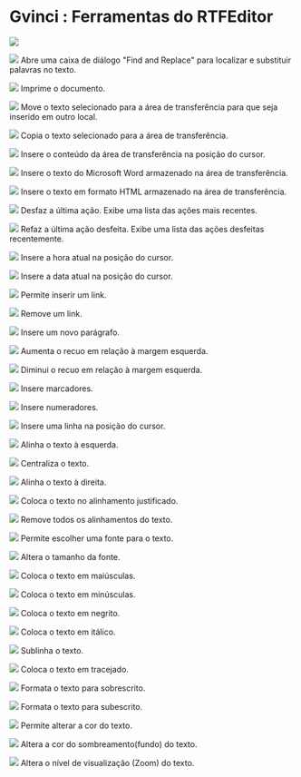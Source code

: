# Gvinci : Ferramentas do RTFEditor

![](http://www.gvinci.com.br/manual/tools-rtf.png)

![](http://www.gvinci.com.br/manual/rtfvisual.png) Abre uma caixa de diálogo "Find and Replace" para localizar e substituir palavras no texto.

![](http://www.gvinci.com.br/manual/rtf-print.png) Imprime o documento.

![](http://www.gvinci.com.br/manual/rtfcut.png) Move o texto selecionado para a área de transferência para que seja inserido em outro local.

![](http://www.gvinci.com.br/manual/rtfcopy.png) Copia o texto selecionado para a área de transferência.

![](http://www.gvinci.com.br/manual/rtfpaste.png) Insere o conteúdo da área de transferência na posição do cursor.

![](http://www.gvinci.com.br/manual/rtfpaste2.png) Insere o texto do Microsoft Word armazenado na área de transferência.

![](http://www.gvinci.com.br/manual/pastehtml.png) Insere o texto em formato HTML armazenado na área de transferência.

![](http://www.gvinci.com.br/manual/undortf.png) Desfaz a última ação. Exibe uma lista das ações mais recentes.

![](http://www.gvinci.com.br/manual/redortf.png) Refaz a última ação desfeita. Exibe uma lista das ações desfeitas recentemente.

![](http://www.gvinci.com.br/manual/rtftime.png) Insere a hora atual na posição do cursor.

![](http://www.gvinci.com.br/manual/rtfdate.png) Insere a data atual na posição do cursor.

![](http://www.gvinci.com.br/manual/hyperlinkrtf.png) Permite inserir um link.

![](http://www.gvinci.com.br/manual/hyperlink2rtf.png) Remove um link.

![](http://www.gvinci.com.br/manual/rtfparag.png) Insere um novo parágrafo.

![](http://www.gvinci.com.br/manual/rtfalinha1.png) Aumenta o recuo em relação à margem esquerda.

![](http://www.gvinci.com.br/manual/outdent.png) Diminui o recuo em relação à margem esquerda.

![](http://www.gvinci.com.br/manual/bullets.png) Insere marcadores.

![](http://www.gvinci.com.br/manual/numbers.png) Insere numeradores.

![](http://www.gvinci.com.br/manual/horiz-rule.png) Insere uma linha na posição do cursor.

![](http://www.gvinci.com.br/manual/leftalign.png) Alinha o texto à esquerda.

![](http://www.gvinci.com.br/manual/center.png) Centraliza o texto.

![](http://www.gvinci.com.br/manual/rightalign.png) Alinha o texto à direita.

![](http://www.gvinci.com.br/manual/justify.png) Coloca o texto no alinhamento justificado.

![](http://www.gvinci.com.br/manual/noalign.png) Remove todos os alinhamentos do texto.

![](http://www.gvinci.com.br/manual/font.png) Permite escolher uma fonte para o texto.

![](http://www.gvinci.com.br/manual/sizef.png) Altera o tamanho da fonte.

![](http://www.gvinci.com.br/manual/uppercase.png) Coloca o texto em maiúsculas.

![](http://www.gvinci.com.br/manual/lowerc.png) Coloca o texto em minúsculas.

![](http://www.gvinci.com.br/manual/bold-rtf.png) Coloca o texto em negrito.

![](http://www.gvinci.com.br/manual/italicrtf.png) Coloca o texto em itálico.

![](http://www.gvinci.com.br/manual/underline.png) Sublinha o texto.

![](http://www.gvinci.com.br/manual/tracejado.png) Coloca o texto em tracejado.

![](http://www.gvinci.com.br/manual/sobrescrito.png) Formata o texto para sobrescrito.

![](http://www.gvinci.com.br/manual/sobescrto.png) Formata o texto para subescrito.

![](http://www.gvinci.com.br/manual/corfont.png) Permite alterar a cor do texto.

![](http://www.gvinci.com.br/manual/corfill.png) Altera a cor do sombreamento\(fundo\) do texto.

![](http://www.gvinci.com.br/manual/zoomrtf.png) Altera o nível de visualização \(Zoom\) do texto.

